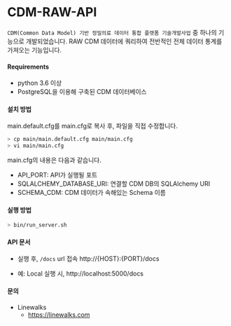# CDM-RAW-API

`CDM(Common Data Model) 기반 정밀의료 데이터 통합 플랫폼 기술개발사업` 중 하나의 기능으로 개발되었습니다.
RAW CDM 데이터에 쿼리하여 전반적인 전체 데이터 통계를 가져오는 기능입니다.


#### Requirements
* python 3.6 이상
* PostgreSQL을 이용해 구축된 CDM 데이터베이스

#### 설치 방법

main.default.cfg를 main.cfg로 복사 후, 파일을 직접 수정합니다.
```sh
> cp main/main.default.cfg main/main.cfg
> vi main/main.cfg
```

main.cfg의 내용은 다음과 같습니다.

* API_PORT: API가 실행될 포트
* SQLALCHEMY_DATABASE_URI: 연결할 CDM DB의 SQLAlchemy URI
* SCHEMA_CDM: CDM 데이터가 속해있는 Schema 이름


#### 실행 방법

```sh
> bin/run_server.sh
```

#### API 문서 

* 실행 후, `/docs` url 접속
 http://{HOST}:{PORT}/docs

*  예: Local 실행 시,
 http://localhost:5000/docs


#### 문의

* Linewalks
    * https://linewalks.com
